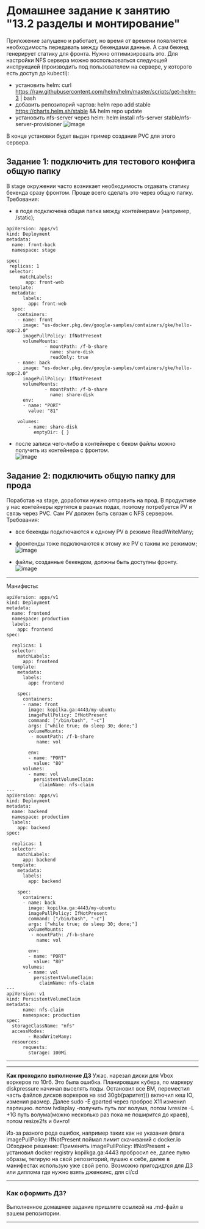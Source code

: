 # Домашнее задание к занятию "13.2 разделы и монтирование"
Приложение запущено и работает, но время от времени появляется необходимость передавать между бекендами данные. А сам бекенд генерирует статику для фронта. Нужно оптимизировать это.
Для настройки NFS сервера можно воспользоваться следующей инструкцией (производить под пользователем на сервере, у которого есть доступ до kubectl):
* установить helm: curl https://raw.githubusercontent.com/helm/helm/master/scripts/get-helm-3 | bash
* добавить репозиторий чартов: helm repo add stable https://charts.helm.sh/stable && helm repo update
* установить nfs-server через helm: helm install nfs-server stable/nfs-server-provisioner
![image](https://user-images.githubusercontent.com/30965391/154330482-1aa174e8-670e-47b1-b638-47d12f94039b.png)

В конце установки будет выдан пример создания PVC для этого сервера.

## Задание 1: подключить для тестового конфига общую папку
В stage окружении часто возникает необходимость отдавать статику бекенда сразу фронтом. Проще всего сделать это через общую папку. Требования:
* в поде подключена общая папка между контейнерами (например, /static);  
```
apiVersion: apps/v1
kind: Deployment
metadata:
  name: front-back
  namespace: stage

spec:
 replicas: 1
 selector:
     matchLabels:
       app: front-web
 template:
  metadata:
      labels:
        app: front-web
  spec:
    containers:
    - name: front
      image: "us-docker.pkg.dev/google-samples/containers/gke/hello-app:2.0"
      imagePullPolicy: IfNotPresent
      volumeMounts:
              - mountPath: /f-b-share
                name: share-disk
                readOnly: true
    - name: back
      image: "us-docker.pkg.dev/google-samples/containers/gke/hello-app:2.0"
      imagePullPolicy: IfNotPresent
      volumeMounts:
              - mountPath: /f-b-share
                name: share-disk
      env:
      - name: "PORT"
        value: "81"

    volumes:
        - name: share-disk
          emptyDir: { }
```
* после записи чего-либо в контейнере с беком файлы можно получить из контейнера с фронтом.  
![image](https://user-images.githubusercontent.com/30965391/154251548-3c95db4b-3586-4f16-bda2-bdda42607084.png)


## Задание 2: подключить общую папку для прода
Поработав на stage, доработки нужно отправить на прод. В продуктиве у нас контейнеры крутятся в разных подах, поэтому потребуется PV и связь через PVC. Сам PV должен быть связан с NFS сервером. Требования:
* все бекенды подключаются к одному PV в режиме ReadWriteMany;  

* фронтенды тоже подключаются к этому же PV с таким же режимом;
![image](https://user-images.githubusercontent.com/30965391/154430225-0758f45a-dc79-47fb-9ca0-073056895a5c.png)


* файлы, созданные бекендом, должны быть доступны фронту.  
![image](https://user-images.githubusercontent.com/30965391/154430380-9b826bd4-aee6-4554-85b4-6a9678efc66a.png)

---
Манифесты:
```
apiVersion: apps/v1
kind: Deployment
metadata:
  name: frontend
  namespace: production
  labels:
    app: frontend
spec:

  replicas: 1
  selector:
    matchLabels:
      app: frontend
  template:
    metadata:
      labels:
        app: frontend

    spec:
      containers:
      - name: front
        image: kopilka.ga:4443/my-ubuntu
        imagePullPolicy: IfNotPresent
        command: ["/bin/bash", "-c"]
        args: ["while true; do sleep 30; done;"]
        volumeMounts:
         - mountPath: /f-b-share
           name: vol

        env:
        - name: "PORT"
          value: "80"
      volumes:
        - name: vol
          persistentVolumeClaim:
            claimName: nfs-claim
---
apiVersion: apps/v1
kind: Deployment
metadata:
  name: backend
  namespace: production
  labels:
    app: backend
spec:

  replicas: 1
  selector:
    matchLabels:
      app: backend
  template:
    metadata:
      labels:
        app: backend

    spec:
      containers:
      - name: back
        image: kopilka.ga:4443/my-ubuntu
        imagePullPolicy: IfNotPresent
        command: ["/bin/bash", "-c"]
        args: ["while true; do sleep 30; done;"]
        volumeMounts:
         - mountPath: /f-b-share
           name: vol

        env:
        - name: "PORT"
          value: "80"
      volumes:
        - name: vol
          persistentVolumeClaim:
            claimName: nfs-claim
---
apiVersion: v1
kind: PersistentVolumeClaim
metadata:
      name: nfs-claim
      namespace: production
spec:
  storageClassName: "nfs"
  accessModes:
        - ReadWriteMany:
  resources:
      requests:
        storage: 100Mi
```

---
---
**Как проходило выполнение ДЗ**
Ужас.  нарезал диски для Vbox воркеров по 10гб. Это была ошибка. Планировщик кубера, по маркеру diskpressure начинал выселять поды.
Остановил все ВМ, переместил часть файлов дисков воркеров на ssd 30gb(раритет))) включил кеш IO, изменил размер. Далее sudo -E gparted через проброс X11 изменил партицию.
потом lvdisplay -получить путь лог волума, потом lvresize -L +1G путь волума(можно несколько раз пока не поширится до краев), потом resize2fs и бинго!

Из-за разного рода ошибок, например таких как не указания  флага  imagePullPolicy: IfNotPresent поймал лимит скачиваний с docker.io
Обходное решение:
Применять  imagePullPolicy: IfNotPresent + установил docker registry kopilkga.ga:4443 пробросил ее, далее пулю образы, тегирую на свой репозиторий, пушаю к себе, далее в манифестах использую уже свой репо.
Возможно пригодидтся для ДЗ или диплома где нужно взять дженкинс, для ci/cd

---
### Как оформить ДЗ?

Выполненное домашнее задание пришлите ссылкой на .md-файл в вашем репозитории.

---
